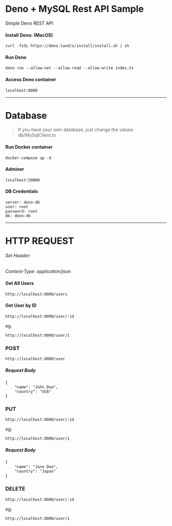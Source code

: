 # Deno + MySQL Rest API Sample
Simple Deno REST API

#### Install Deno: (MacOS)
```
curl -fsSL https://deno.land/x/install/install.sh | sh
```

#### Run Deno
```
deno run --allow-net --allow-read --allow-write index.ts
```

#### Access Deno container
```
localhost:8000
```
---
# Database
> If you have your own database, just change the values db/MySqlClient.ts

#### Run Docker container
```
docker-compose up -d
```

#### Adminer
```
localhost:50000
```

#### DB Credentials
```
server: deno-db
user: root
password: root
db: deno-db
```
---
# HTTP REQUEST
###### Set Header:
_Content-Type: application/json_

#### Get All Users
```
http://localhost:8000/users
```

#### Get User by ID
```
http://localhost:8000/user/:id
```
eg.
```
http://localhost:8000/user/1
```

### POST
```
http://localhost:8000/user
```
##### Request Body
```
{
	"name": "John Doe",
	"country": "USA"
}
```

### PUT
```
http://localhost:8000/user/:id
```

eg:
```
http://localhost:8000/user/1
```
##### Request Body
```
{
	"name": "Jane Doe",
	"country": "Japan"
}
```

### DELETE
```
http://localhost:8000/user/:id
```
eg:
```
http://localhost:8000/user/1
```